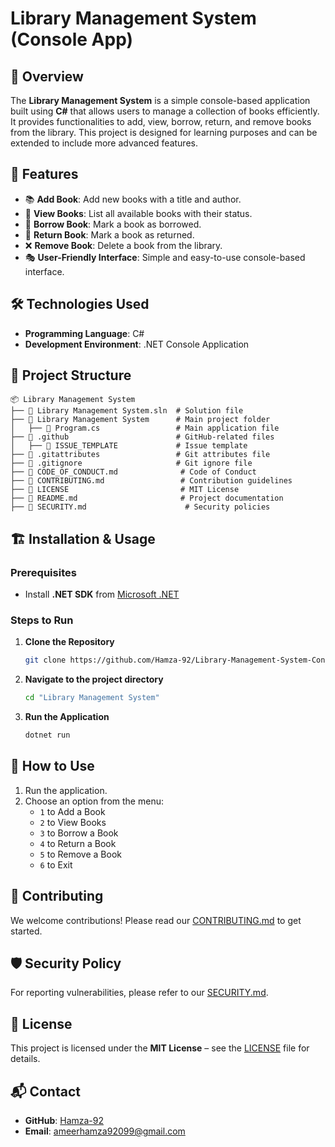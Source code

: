 # Library Management System (Console App)

## 📌 Overview
The **Library Management System** is a simple console-based application built using **C#** that allows users to manage a collection of books efficiently. It provides functionalities to add, view, borrow, return, and remove books from the library. This project is designed for learning purposes and can be extended to include more advanced features.

## 🚀 Features
- 📚 **Add Book**: Add new books with a title and author.
- 👀 **View Books**: List all available books with their status.
- 🔄 **Borrow Book**: Mark a book as borrowed.
- 🔄 **Return Book**: Mark a book as returned.
- ❌ **Remove Book**: Delete a book from the library.
- 🎭 **User-Friendly Interface**: Simple and easy-to-use console-based interface.

## 🛠️ Technologies Used
- **Programming Language**: C#
- **Development Environment**: .NET Console Application

## 📂 Project Structure
```
📦 Library Management System
├── 📄 Library Management System.sln  # Solution file
├── 📂 Library Management System      # Main project folder
│   ├── 📄 Program.cs                 # Main application file
├── 📂 .github                        # GitHub-related files
│   ├── 📄 ISSUE_TEMPLATE             # Issue template
├── 📄 .gitattributes                 # Git attributes file
├── 📄 .gitignore                     # Git ignore file
├── 📄 CODE_OF_CONDUCT.md              # Code of Conduct
├── 📄 CONTRIBUTING.md                 # Contribution guidelines
├── 📄 LICENSE                         # MIT License
├── 📄 README.md                       # Project documentation
├── 📄 SECURITY.md                      # Security policies
```

## 🏗️ Installation & Usage

### Prerequisites
- Install **.NET SDK** from [Microsoft .NET](https://dotnet.microsoft.com/en-us/download)

### Steps to Run
1. **Clone the Repository**
   ```sh
   git clone https://github.com/Hamza-92/Library-Management-System-Console-App.git
   ```
1. **Navigate to the project directory**
   ```sh
   cd "Library Management System"
   ```
3. **Run the Application**
   ```sh
   dotnet run
   ```

## 📌 How to Use
1. Run the application.
2. Choose an option from the menu:
   - `1` to Add a Book
   - `2` to View Books
   - `3` to Borrow a Book
   - `4` to Return a Book
   - `5` to Remove a Book
   - `6` to Exit

## 🤝 Contributing
We welcome contributions! Please read our [CONTRIBUTING.md](CONTRIBUTING.md) to get started.

## 🛡️ Security Policy
For reporting vulnerabilities, please refer to our [SECURITY.md](SECURITY.md).

## 📝 License
This project is licensed under the **MIT License** – see the [LICENSE](LICENSE) file for details.

## 📬 Contact
- **GitHub**: [Hamza-92](https://github.com/Hamza-92)
- **Email**: ameerhamza92099@gmail.com

